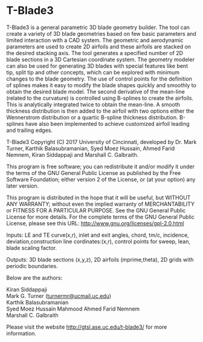 # T-Blade3
T-Blade3 is a general parametric 3D blade geometry builder. The tool can create a variety of 3D blade geometries based on few basic parameters and limited interaction with a CAD system. The geometric and aerodynamic parameters are used to create 2D airfoils and these airfoils are stacked on the desired stacking axis. The tool generates a specified number of 2D blade sections in a 3D Cartesian coordinate system. The geometry modeler can also be used for generating 3D blades with special features like bent tip, split tip and other concepts, which can be explored with minimum changes to the blade geometry. The use of control points for the definition of splines makes it easy to modify the blade shapes quickly and smoothly to obtain the desired blade model. The second derivative of the mean-line (related to the curvature) is controlled using B-splines to create the airfoils. This is analytically integrated twice to obtain the mean-line. A smooth thickness distribution is then added to the airfoil with two options either the Wennerstrom distribution or a quartic B-spline thickness distribution. B-splines have also been implemented to achieve customized airfoil leading and trailing edges.

T-Blade3 Copyright (C) 2017 University of Cincinnati, developed by Dr. Mark Turner, Karthik  Balasubramanian, Syed Moez Hussain, Ahmed Farid Nemnem, Kiran Siddappaji and Marshall C. Galbraith.

This program is free software; you can redistribute it and/or modify it under the terms of the GNU General Public License as published by the Free Software Foundation; either version 2 of the License, or (at your option) any later version.

This program is distributed in the hope that it will be useful, but WITHOUT ANY WARRANTY; without even the implied warranty of MERCHANTABILITY or FITNESS FOR A PARTICULAR PURPOSE. See the GNU General Public License for more details.  For the complete terms of the GNU General Public License, please see this URL:
http://www.gnu.org/licenses/gpl-2.0.html 

Inputs: LE and TE curve(x,r), inlet and exit angles, chord, tm/c, incidence, deviation,construction line cordinates:(x,r),
        control points for sweep, lean, blade scaling factor. 
        
Outputs: 3D blade sections (x,y,z), 2D airfoils (mprime,theta), 2D grids with periodic boundaries.

Below are the authors:

Kiran Siddappaji         
Mark G. Turner (turnermr@ucmail.uc.edu)           
Karthik Balasubramanian  
Syed Moez Hussain Mahmood 
Ahmed Farid Nemnem             
Marshall C. Galbraith  


Please visit the website http://gtsl.ase.uc.edu/t-blade3/ for more information.
